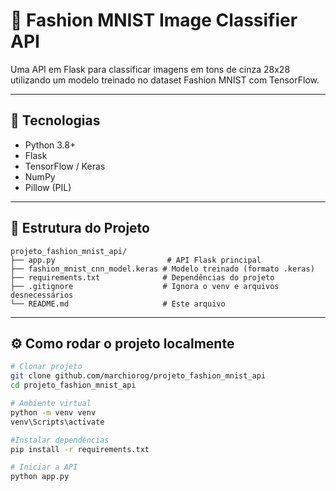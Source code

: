 # 🧠 Fashion MNIST Image Classifier API

Uma API em Flask para classificar imagens em tons de cinza 28x28 utilizando um modelo treinado no dataset Fashion MNIST com TensorFlow.

---

## 🚀 Tecnologias

- Python 3.8+
- Flask
- TensorFlow / Keras
- NumPy
- Pillow (PIL)

---

## 📁 Estrutura do Projeto

```
projeto_fashion_mnist_api/
├── app.py                         # API Flask principal
├── fashion_mnist_cnn_model.keras # Modelo treinado (formato .keras)
├── requirements.txt              # Dependências do projeto
├── .gitignore                    # Ignora o venv e arquivos desnecessários
└── README.md                     # Este arquivo
```


---

## ⚙️ Como rodar o projeto localmente


```bash
# Clonar projeto
git clone github.com/marchiorog/projeto_fashion_mnist_api
cd projeto_fashion_mnist_api

# Ambiente virtual
python -m venv venv
venv\Scripts\activate

#Instalar dependências
pip install -r requirements.txt

# Iniciar a API
python app.py
